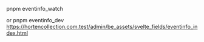 pnpm eventinfo_watch


or
pnpm eventinfo_dev
https://hortencollection.com.test/admin/be_assets/svelte_fields/eventinfo_index.html
